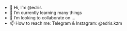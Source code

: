 - 👋 Hi, I’m @edris
- 🌱 I’m currently learning many things
- 💞️ I’m looking to collaborate on ...
- 📫 How to reach me: Telegram & Instagram: @edris.kzm

<!---
kazemie/kazemie is a ✨ special ✨ repository because its `README.md` (this file) appears on your GitHub profile.
You can click the Preview link to take a look at your changes.
--->
